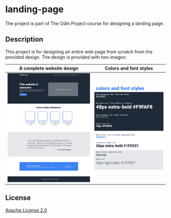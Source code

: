 # landing-page
The project is part of The Odin Project course for designing a landing page.

## Description
This project is for designing an entire web page from scratch from the provided design.
The design is provided with two images:

| A complete website design                          | Colors and font styles               |
|----------------------------------------------------|--------------------------------------|
| ![complete website](./design/complete-website.png) | ![colors and font](./design/fonts-colors.png) |

## License
[Apache License 2.0](https://choosealicense.com/licenses/apache-2.0/)